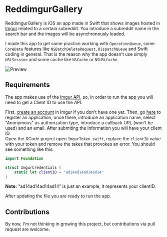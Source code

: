 # ReddimgurGallery
ReddimgurGallery is iOS an app made in Swift that shows images hosted in [Imgur](http://imgur.com/) related to a certain subreddit. You introduce a subreddit name in the search bar and the images will be asynchronously loaded.  

I made this app to get some practice working with `OperationQueue`, some `CoreData` features like `NSBatchDeleteRequest`, `DispatchQueue` and Swift coding in general. That is the reason why the app doesn't use simply `URLSession` and some cache like `NSCache` or `NSURLCache`.  

![Preview](https://media.giphy.com/media/26n6WXVo9rMLk3q7u/giphy.gif)

## Requirements

The app makes use of the [Imgur API](https://apidocs.imgur.com/), so, in order to run the app you will need to get a Client ID to use the API.  

First, [create an account](https://imgur.com/register) in Imgur if you don't have one yet. Then, go [here](https://api.imgur.com/oauth2/addclient) to register an application, once there, introduce an application name, select "Anonymous" as authorization type, introduce a callback URL (won't be used) and an email. After submiting the information you will have your client ID.  
Open the XCode project open `ImgurToken.swift`, replace the `clientID` value with your token and remove the takes that provokes an error. You should see something like this:
```Swift
import Foundation

struct ImgurCredentials {
    static let clientID = "ad14ad14ad14ad14"
}
```
**Note:** "ad14ad14ad14ad14" is just an example, it represents your clientID.  

After updating the file you are ready to run the app.

## Contributions

By now, I'm not thinking in growing this project, but contributions via pull request are welcome.
